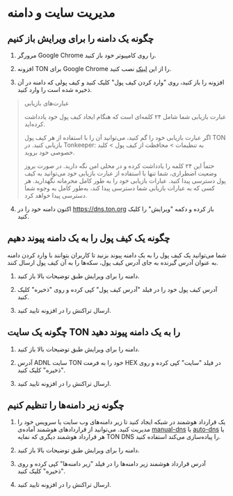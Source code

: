 # مدیریت سایت و دامنه

## چگونه یک دامنه را برای ویرایش باز کنیم

1. مرورگر Google Chrome را روی کامپیوتر خود باز کنید.

2. افزونه TON برای Google Chrome را از این [لینک](https://chrome.google.com/webstore/detail/ton-wallet/nphplpgoakhhjchkkhmiggakijnkhfnd) نصب کنید.

3. افزونه را باز کنید، روی "وارد کردن کیف پول" کلیک کنید و کیف پولی که دامنه در آن ذخیره شده است را وارد کنید.

> عبارت‌های بازیابی
>
> عبارت بازیابی شما شامل ۲۴ کلمه‌ای است که هنگام ایجاد کیف پول خود یادداشت کرده‌اید.
>
> اگر عبارت بازیابی خود را گم کنید، می‌توانید آن را با استفاده از هر کیف پول TON بازیابی کنید.
> در Tonkeeper: به تنظیمات > محافظت از کیف پول > کلید خصوصی خود بروید.
>
> حتماً این ۲۴ کلمه را یادداشت کرده و در محلی امن نگه دارید. در صورت بروز وضعیت اضطراری، شما تنها با استفاده از عبارت بازیابی خود می‌توانید به کیف پول دسترسی پیدا کنید.
> عبارات بازیابی خود را به طور کامل محرمانه نگهدارید. هر کسی که به عبارات بازیابی شما دسترسی پیدا کند، به‌طور کامل به وجوه شما دسترسی پیدا خواهد کرد.

4. اکنون دامنه خود را در https://dns.ton.org باز کرده و دکمه "ویرایش" را کلیک کنید.

## چگونه یک کیف پول را به یک دامنه پیوند دهیم

شما می‌توانید یک کیف پول را به یک دامنه پیوند بزنید تا کاربران بتوانند با وارد کردن دامنه به عنوان آدرس گیرنده به جای آدرس کیف پول، سکه‌ها را به آن کیف پول ارسال کنند.

1. دامنه را برای ویرایش طبق توضیحات بالا باز کنید.

2. آدرس کیف پول خود را در فیلد "آدرس کیف پول" کپی کرده و روی "ذخیره" کلیک کنید.

3. ارسال تراکنش را در افزونه تایید کنید.

## چگونه یک سایت TON را به یک دامنه پیوند دهید

1. دامنه را برای ویرایش طبق توضیحات بالا باز کنید.

2. آدرس ADNL سایت TON خود را به فرمت HEX در فیلد "سایت" کپی کرده و روی "ذخیره" کلیک کنید.

3. ارسال تراکنش را در افزونه تایید کنید.

## چگونه زیر دامنه‌ها را تنظیم کنیم

1. یک قرارداد هوشمند در شبکه ایجاد کنید تا زیر دامنه‌های وب سایت یا سرویس خود را مدیریت کنید. می‌توانید از قراردادهای هوشمند آماده‌ی [manual-dns](https://github.com/ton-blockchain/ton/blob/master/crypto/smartcont/dns-manual-code.fc) یا [auto-dns](https://github.com/ton-blockchain/ton/blob/master/crypto/smartcont/dns-auto-code.fc) یا هر قرارداد هوشمند دیگری که نمایه TON DNS را پیاده‌سازی می‌کند استفاده کنید.

2. دامنه را برای ویرایش طبق توضیحات بالا باز کنید.

3. آدرس قرارداد هوشمند زیر دامنه‌ها را در فیلد "زیر دامنه‌ها" کپی کرده و روی "ذخیره" کلیک کنید.

4. ارسال تراکنش را در افزونه تایید کنید.


